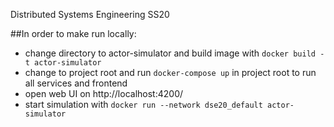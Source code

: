 Distributed Systems Engineering SS20

##In order to make run locally:

- change directory to actor-simulator and build image with `docker build -t actor-simulator`
- change to project root and run `docker-compose up` in project root to run all services and frontend
- open web UI on http://localhost:4200/
- start simulation with `docker run --network dse20_default actor-simulator`
